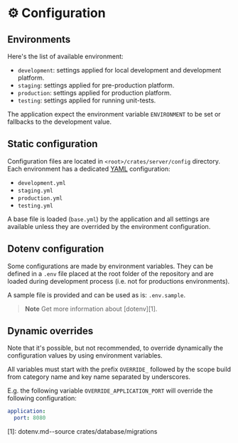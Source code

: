 # ⚙️ Configuration

## Environments

Here's the list of available environment:

- `development`: settings applied for local development and development
                 platform.
- `staging`: settings applied for pre-production platform.
- `production`: settings applied for production platform.
- `testing`: settings applied for running unit-tests.

The application expect the environment variable `ENVIRONMENT` to be set or
fallbacks to the development value.

## Static configuration

Configuration files are located in `<root>/crates/server/config` directory.
Each environment has a dedicated [YAML][0] configuration:

- `development.yml`
- `staging.yml`
- `production.yml`
- `testing.yml`

A base file is loaded (`base.yml`) by the application and all settings are
available unless they are overrided by the environment configuration.

## Dotenv configuration

Some configurations are made by environment variables. They can be defined in a
`.env` file placed at the root folder of the repository and are loaded during
development process (i.e. not for productions environments).

A sample file is provided and can be used as is: `.env.sample`.

> **Note**
> Get more information about [dotenv][1].

## Dynamic overrides

Note that it's possible, but not recommended, to override dynamically the
configuration values by using environment variables.

All variables must start with the prefix `OVERRIDE_` followed by the scope
build from category name and key name separated by underscores.

E.g. the following variable `OVERRIDE_APPLICATION_PORT` will override the
following configuration:

```yaml
application:
  port: 8080
```

[0]: https://yaml.org/spec
[1]: dotenv.md--source crates/database/migrations
